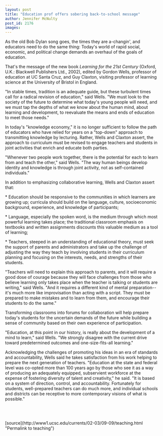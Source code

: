 ```yaml
---
layout: post
title: "Education prof offers sobering back-to-school message"
author: Jennifer McNulty
post_id: 2176
images:
---
```


<p>
  As the old Bob Dylan song goes, the times they are a-changin', and educators need to do the same thing: Today's world of rapid social, economic, and political change demands an overhaul of the goals of education.
</p>
<p>
  That's the message of the new book <i>Learning for the 21st Century</i> (Oxford, U.K.: Blackwell Publishers Ltd., 2002), edited by Gordon Wells, professor of education at UC Santa Cruz, and Guy Claxton, visiting professor of learning science at the University of Bristol in England.<br>
</p>
<p>
  "In stable times, tradition is an adequate guide, but these turbulent times call for a radical revision of education," said Wells. "We must look to the society of the future to determine what today's young people will need, and we must tap the depths of what we know about the human mind, about learning and development, to reevaluate the means and ends of education to meet those needs."
</p>
<p>
  In today's "knowledge economy," it is no longer sufficient to follow the path of educators who have relied for years on a "top-down" approach to transmitting knowledge by lecturing. Rather, Wells and Claxton assert, the approach to curriculum must be revised to engage teachers and students in joint activities that enrich and educate both parties.
</p>
<p>
  "Whenever two people work together, there is the potential for each to learn from and teach the other," said Wells. "The way human beings develop identity and knowledge is through joint activity, not as self-contained individuals."
</p>
<p>
  In addition to emphasizing collaborative learning, Wells and Claxton assert that:<br>
</p>
<p>
  * Education should be responsive to the communities in which learners are growing up; curricula should build on the language, culture, socioeconomic background, experience, and knowledge of participants;<br>
</p>
<p>
  * Language, especially the spoken word, is the medium through which most powerful learning takes place; the traditional classroom emphasis on textbooks and written assignments discounts this valuable medium as a tool of learning;<br>
</p>
<p>
  * Teachers, steeped in an understanding of educational theory, must seek the support of parents and administrators and take up the challenge of adjusting the way they teach by involving students in their curriculum planning and focusing on the interests, needs, and strengths of their students.<br>
</p>
<p>
  "Teachers will need to explain this approach to parents, and it will require a good dose of courage because they will face challenges from those who believe learning only takes place when the teacher is talking or students are writing," said Wells. "And it requires a different kind of mental preparation--it's much more like improvisation than acting with a script. They must be prepared to make mistakes and to learn from them, and encourage their students to do the same."<br>
</p>
<p>
  Transforming classrooms into forums for collaboration will help prepare today's students for the uncertain demands of the future while building a sense of community based on their own experience of participation.<br>
</p>
<p>
  "Education, at this point in our history, is really about the development of a mind to learn," said Wells. "We strongly disagree with the current drive toward predetermined outcomes and one-size-fits-all learning."<br>
</p>
<p>
  Acknowledging the challenges of promoting his ideas in an era of standards and accountability, Wells said he takes satisfaction from his work helping to prepare the next generation of teachers. "Education at the state and federal level was co-opted more than 100 years ago by those who see it as a way of producing an adequately equipped, subservient workforce at the expense of fostering diversity of talent and creativity," he said. "It is based on a system of direction, control, and accountability. Fortunately for students, well-prepared teachers can do much more, and individual schools and districts can be receptive to more contemporary visions of what is possible."<br>
</p>
<p>
  <br>
  <br>

</p>
<p>

</p>
[source](http://www1.ucsc.edu/currents/02-03/09-09/teaching.html "Permalink to teaching")
